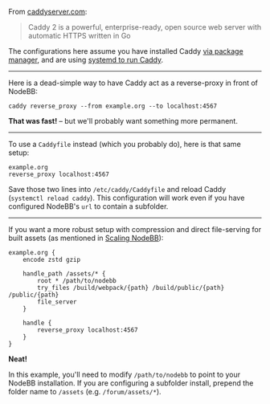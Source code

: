 From [caddyserver.com](//caddyserver.com):
> Caddy 2 is a powerful, enterprise-ready, open source web server with automatic HTTPS written in Go

The configurations here assume you have installed Caddy [via package manager](https://caddyserver.com/docs/install#debian-ubuntu-raspbian), and are using [systemd to run Caddy](https://caddyserver.com/docs/running).

----

Here is a dead-simple way to have Caddy act as a reverse-proxy in front of NodeBB:

```
caddy reverse_proxy --from example.org --to localhost:4567
```

**That was fast!** &ndash; but we'll probably want something more permanent.

----

To use a `Caddyfile` instead (which you probably do), here is that same setup:

```
example.org
reverse_proxy localhost:4567
```

Save those two lines into `/etc/caddy/Caddyfile` and reload Caddy (`systemctl reload caddy`). This configuration will work even if you have configured NodeBB's `url` to contain a subfolder.

----

If you want a more robust setup with compression and direct file-serving for built assets (as mentioned in [Scaling NodeBB](../scaling)):

```
example.org {
    encode zstd gzip

    handle_path /assets/* {
        root * /path/to/nodebb
        try_files /build/webpack/{path} /build/public/{path} /public/{path}
        file_server
    }

    handle {
        reverse_proxy localhost:4567
    }
}
```

**Neat!**

In this example, you'll need to modify `/path/to/nodebb` to point to your NodeBB installation. If you are configuring a subfolder install, prepend the folder name to `/assets` (e.g. `/forum/assets/*`).